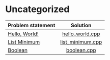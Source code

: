 # Uncategorized

|                   Problem statement                    |                Solution                |
|:-------------------------------------------------------|:--------------------------------------:|
| [Hello, World!](http://www.dmoj.ca/problem/helloworld) | [hello_world.cpp](./hello_world.cpp)   |
| [List Minimum](http://www.dmoj.ca/problem/bf1)         | [list_minimum.cpp](./list_minimum.cpp) |
| [Boolean](http://www.dmoj.ca/problem/boolean)          | [boolean.cpp](./boolean.cpp)           |
